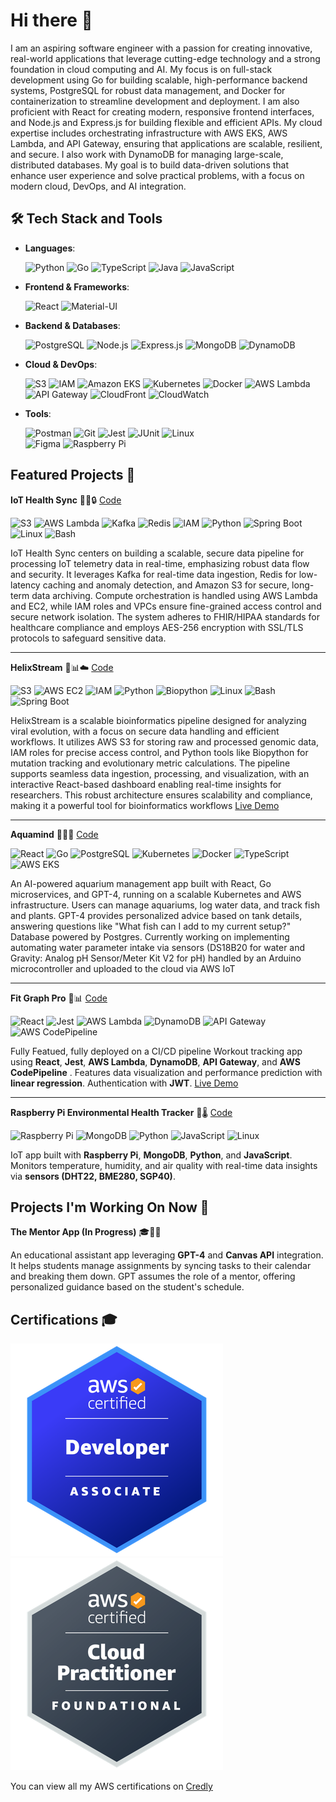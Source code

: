 # Hi there 👋

I am an aspiring software engineer with a passion for creating innovative, real-world applications that leverage cutting-edge technology and a strong foundation in cloud computing and AI. My focus is on full-stack development using Go for building scalable, high-performance backend systems, PostgreSQL for robust data management, and Docker for containerization to streamline development and deployment. I am also proficient with React for creating modern, responsive frontend interfaces, and Node.js and Express.js for building flexible and efficient APIs. My cloud expertise includes orchestrating infrastructure with AWS EKS, AWS Lambda, and API Gateway, ensuring that applications are scalable, resilient, and secure. I also work with DynamoDB for managing large-scale, distributed databases. My goal is to build data-driven solutions that enhance user experience and solve practical problems, with a focus on modern cloud, DevOps, and AI integration.

## 🛠️ Tech Stack and Tools

- **Languages**:
   
  ![Python](https://img.shields.io/badge/-Python-3776AB?style=flat&logo=python&logoColor=white)
  ![Go](https://img.shields.io/badge/-Go-00ADD8?style=flat&logo=go&logoColor=white)
  ![TypeScript](https://img.shields.io/badge/-TypeScript-007ACC?style=flat&logo=typescript&logoColor=white)
  ![Java](https://img.shields.io/badge/-Java-007396?style=flat&logo=java&logoColor=white)
  ![JavaScript](https://img.shields.io/badge/-JavaScript-F7DF1E?style=flat&logo=javascript&logoColor=black)  

- **Frontend & Frameworks**:

  ![React](https://img.shields.io/badge/-React-61DAFB?style=flat&logo=react&logoColor=black)
  ![Material-UI](https://img.shields.io/badge/-Material--UI-0081CB?style=flat&logo=material-ui&logoColor=white)


- **Backend & Databases**:
  
  ![PostgreSQL](https://img.shields.io/badge/-PostgreSQL-336791?style=flat&logo=postgresql&logoColor=white)
  ![Node.js](https://img.shields.io/badge/-Node.js-339933?style=flat&logo=node.js&logoColor=white)
  ![Express.js](https://img.shields.io/badge/-Express.js-000000?style=flat&logo=express&logoColor=white)
  ![MongoDB](https://img.shields.io/badge/-MongoDB-47A248?style=flat&logo=mongodb&logoColor=white)
  ![DynamoDB](https://img.shields.io/badge/-DynamoDB-4053D6?style=flat&logo=amazon-dynamodb&logoColor=white)
  

- **Cloud & DevOps**:

  ![S3](https://img.shields.io/badge/-S3-569A31?style=flat&logo=amazon-s3&logoColor=white)
  ![IAM](https://img.shields.io/badge/AWS_IAM-232F3E?style=flat&logo=amazonaws&logoColor=white)
  ![Amazon EKS](https://img.shields.io/badge/-Amazon_EKS-FF9900?style=flat&logo=amazon-aws&logoColor=white)
  ![Kubernetes](https://img.shields.io/badge/-Kubernetes-326CE5?style=flat&logo=kubernetes&logoColor=white)
  ![Docker](https://img.shields.io/badge/-Docker-2496ED?style=flat&logo=docker&logoColor=white)
  ![AWS Lambda](https://img.shields.io/badge/-AWS_Lambda-FF9900?style=flat&logo=amazon-aws&logoColor=white)
  ![API Gateway](https://img.shields.io/badge/-API_Gateway-FF4F8B?style=flat&logo=amazon-api-gateway&logoColor=white)
  ![CloudFront](https://img.shields.io/badge/-CloudFront-FF9900?style=flat&logo=amazon-cloudfront&logoColor=white)
  ![CloudWatch](https://img.shields.io/badge/-CloudWatch-FF4F8B?style=flat&logo=amazon-cloudwatch&logoColor=white)

- **Tools**:
  
  ![Postman](https://img.shields.io/badge/-Postman-FF6C37?style=flat&logo=postman&logoColor=white)
  ![Git](https://img.shields.io/badge/-Git-F05032?style=flat&logo=git&logoColor=white)
  ![Jest](https://img.shields.io/badge/-Jest-C21325?style=flat&logo=jest&logoColor=white)
  ![JUnit](https://img.shields.io/badge/-JUnit-25A162?style=flat&logo=junit5&logoColor=white)
  ![Linux](https://img.shields.io/badge/-Linux-FCC624?style=flat&logo=linux&logoColor=black)  
  ![Figma](https://img.shields.io/badge/-Figma-F24E1E?style=flat&logo=figma&logoColor=white)
  ![Raspberry Pi](https://img.shields.io/badge/-Raspberry_Pi-A22846?style=flat&logo=raspberry-pi&logoColor=white)  


## Featured Projects 🎯




 **IoT Health Sync** 🏥📡🔒  [Code](https://github.com/stevenpstansberry/iot-health-sync)
  
![S3](https://img.shields.io/badge/-S3-569A31?style=flat&logo=amazon-s3&logoColor=white)
![AWS Lambda](https://img.shields.io/badge/AWS_Lambda-FF9900?style=flat&logo=awslambda&logoColor=white)
![Kafka](https://img.shields.io/badge/Kafka-231F20?style=flat&logo=apachekafka&logoColor=white)
![Redis](https://img.shields.io/badge/Redis-DC382D?style=flat&logo=redis&logoColor=white)
![IAM](https://img.shields.io/badge/AWS_IAM-232F3E?style=flat&logo=amazonaws&logoColor=white)
![Python](https://img.shields.io/badge/Python-3776AB?style=flat&logo=python&logoColor=white)
![Spring Boot](https://img.shields.io/badge/Spring_Boot-6DB33F?style=flat&logo=springboot&logoColor=white)
![Linux](https://img.shields.io/badge/Linux-FCC624?style=flat&logo=linux&logoColor=black)
![Bash](https://img.shields.io/badge/Bash-4EAA25?style=flat&logo=gnubash&logoColor=white)
  
IoT Health Sync centers on building a scalable, secure data pipeline for processing IoT telemetry data in real-time, emphasizing robust data flow and security. It leverages Kafka for real-time data ingestion, Redis for low-latency caching and anomaly detection, and Amazon S3 for secure, long-term data archiving. Compute orchestration is handled using AWS Lambda and EC2, while IAM roles and VPCs ensure fine-grained access control and secure network isolation. The system adheres to FHIR/HIPAA standards for healthcare compliance and employs AES-256 encryption with SSL/TLS protocols to safeguard sensitive data.
  
---


 **HelixStream**   🧬📊☁️ [Code](https://github.com/stevenpstansberry/HelixStream)

![S3](https://img.shields.io/badge/-S3-569A31?style=flat&logo=amazon-s3&logoColor=white)
![AWS EC2](https://img.shields.io/badge/AWS_EC2-FF9900?style=flat&logo=amazonaws&logoColor=white)
![IAM](https://img.shields.io/badge/AWS_IAM-232F3E?style=flat&logo=amazonaws&logoColor=white)
![Python](https://img.shields.io/badge/Python-3776AB?style=flat&logo=python&logoColor=white)
![Biopython](https://img.shields.io/badge/Biopython-0096D6?style=flat&logo=python&logoColor=white)
![Linux](https://img.shields.io/badge/Linux-FCC624?style=flat&logo=linux&logoColor=black)
![Bash](https://img.shields.io/badge/Bash-4EAA25?style=flat&logo=gnubash&logoColor=white)
![Spring Boot](https://img.shields.io/badge/Spring_Boot-6DB33F?style=flat&logo=springboot&logoColor=white)


  

HelixStream is a scalable bioinformatics pipeline designed for analyzing viral evolution, with a focus on secure data handling and efficient workflows. It utilizes AWS S3 for storing raw and processed genomic data, IAM roles for precise access control, and Python tools like Biopython for mutation tracking and evolutionary metric calculations. The pipeline supports seamless data ingestion, processing, and visualization, with an interactive React-based dashboard enabling real-time insights for researchers. This robust architecture ensures scalability and compliance, making it a powerful tool for bioinformatics workflows [Live Demo](https://www.helixstream-demo.com/)

---


 **Aquamind**   🌊🐠💡 [Code](https://github.com/stevenpstansberry/AquaMind-AI)

![React](https://img.shields.io/badge/React-61DAFB?style=flat&logo=react&logoColor=black)
![Go](https://img.shields.io/badge/Go-00ADD8?style=flat&logo=go&logoColor=white)
![PostgreSQL](https://img.shields.io/badge/PostgreSQL-336791?style=flat&logo=postgresql&logoColor=white)
![Kubernetes](https://img.shields.io/badge/Kubernetes-326CE5?style=flat&logo=kubernetes&logoColor=white)
![Docker](https://img.shields.io/badge/Docker-2496ED?style=flat&logo=docker&logoColor=white)
![TypeScript](https://img.shields.io/badge/TypeScript-3178C6?style=flat&logo=typescript&logoColor=white)
![AWS EKS](https://img.shields.io/badge/AWS_EKS-FF9900?style=flat&logo=amazonaws&logoColor=white)



  An AI-powered aquarium management app built with React, Go microservices, and GPT-4, running on a scalable Kubernetes and AWS infrastructure. Users can manage aquariums, log water data, and track fish and plants. GPT-4 provides personalized advice based on tank details, answering questions like "What fish can I add to my current setup?" Database powered by Postgres. Currently working on implementing automating water parameter intake via sensors (DS18B20 for water and Gravity: Analog pH Sensor/Meter Kit V2 for pH) handled by an Arduino microcontroller and uploaded to the cloud via AWS IoT

---
  
**Fit Graph Pro** 💪📊 [Code](https://github.com/stevenpstansberry/fit-graph-pro)

![React](https://img.shields.io/badge/React-61DAFB?style=flat&logo=react&logoColor=black)
![Jest](https://img.shields.io/badge/Jest-C21325?style=flat&logo=jest&logoColor=white)
![AWS Lambda](https://img.shields.io/badge/AWS_Lambda-FF9900?style=flat&logo=awslambda&logoColor=white)
![DynamoDB](https://img.shields.io/badge/DynamoDB-4053D6?style=flat&logo=amazondynamodb&logoColor=white)
![API Gateway](https://img.shields.io/badge/API_Gateway-FF4F8B?style=flat&logo=amazonaws&logoColor=white)
![AWS CodePipeline](https://img.shields.io/badge/AWS_CodePipeline-1A8CDB?style=flat&logo=amazonaws&logoColor=white)


  Fully Featued, fully deployed on a CI/CD pipeline Workout tracking app using **React**, **Jest**, **AWS Lambda**, **DynamoDB**, **API Gateway**, and **AWS CodePipeline** . Features data visualization and performance prediction with **linear regression**. Authentication with **JWT**.
  [Live Demo](https://fitgraphpro.com)

---

  
**Raspberry Pi Environmental Health Tracker** 🌱🌡️  [Code](https://github.com/stevenpstansberry/raspberry-pi-environmental-health-tracker)

![Raspberry Pi](https://img.shields.io/badge/Raspberry_Pi-A22846?style=flat&logo=raspberry-pi&logoColor=white)
![MongoDB](https://img.shields.io/badge/MongoDB-47A248?style=flat&logo=mongodb&logoColor=white)
![Python](https://img.shields.io/badge/Python-3776AB?style=flat&logo=python&logoColor=white)
![JavaScript](https://img.shields.io/badge/JavaScript-F7DF1E?style=flat&logo=javascript&logoColor=black)
![Linux](https://img.shields.io/badge/Linux-FCC624?style=flat&logo=linux&logoColor=black)

  
  IoT app built with **Raspberry Pi**, **MongoDB**, **Python**, and **JavaScript**. Monitors temperature, humidity, and air quality with real-time data insights via **sensors (DHT22, BME280, SGP40)**.



## Projects I'm Working On Now 🚧


**The Mentor App (In Progress)**  🎓📅🤖

An educational assistant app leveraging **GPT-4** and **Canvas API** integration. It helps students manage assignments by syncing tasks to their calendar and breaking them down. GPT assumes the role of a mentor, offering personalized guidance based on the student's schedule.

## Certifications 🎓

[![AWS Certified Developer – Associate](./badges/dva.png)](https://www.credly.com/badges/eb2e5d53-047b-4307-bb0d-b1f6a5f92ba1)
[![AWS Certified Cloud Practitioner](./badges/ccp.png)](https://www.credly.com/badges/c4f40c6a-2e83-4e49-a4ec-992511d913bb)



You can view all my AWS certifications on [Credly](https://www.credly.com/users/steven-stansberry)


<!--
**stevenpstansberry/stevenpstansberry** is a ✨ _special_ ✨ repository because its `README.md` (this file) appears on your GitHub profile.

Here are some ideas to get you started:

- 🔭 I’m currently working on ...
- 🌱 I’m currently learning ...
- 👯 I’m looking to collaborate on ...
- 🤔 I’m looking for help with ...
- 💬 Ask me about ...
- 📫 How to reach me: ...
- 😄 Pronouns: ...
- ⚡ Fun fact: ...
-->
